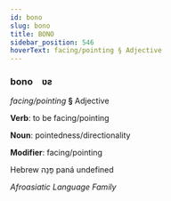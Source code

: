 ```yaml
---
id: bono
slug: bono
title: BONO
sidebar_position: 546
hoverText: facing/pointing § Adjective
---
```


### bono&emsp;<span kind="abugida">ʋƨ</span>

*facing/pointing* **§** Adjective

**Verb**: to be facing/pointing

**Noun**: pointedness/directionality

**Modifier**: facing/pointing

Hebrew פָּנָה paná undefined

*Afroasiatic Language Family*